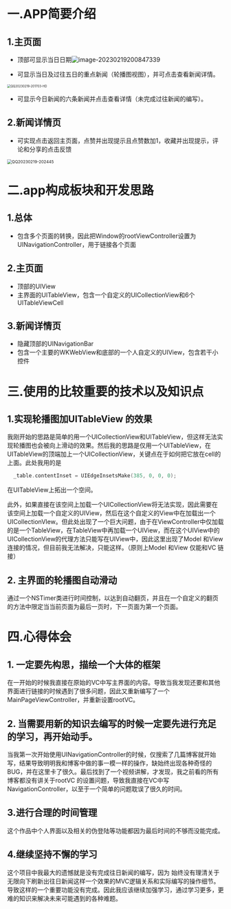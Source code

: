 # 一.APP简要介绍

## 1.主页面

- 顶部可显示当日日期![image-20230219200847339](readme.assets/image-20230219200847339.png)

- 可显示当日及过往五日的重点新闻（轮播图视图），并可点击查看新闻详情。

<img src="readme.assets/QQ20230219-201703-HD-6809657.gif" alt="QQ20230219-201703-HD" style="zoom: 50%;" />

- 可显示今日新闻的六条新闻并点击查看详情（未完成过往新闻的编写）。

## 2.新闻详情页

- 可实现点击返回主页面，点赞并出现提示且点赞数加1，收藏并出现提示，评论和分享的点击反馈

<img src="readme.assets/QQ20230219-202445.gif" alt="QQ20230219-202445" style="zoom: 67%;" />



# 二.app构成板块和开发思路

## 1.总体

- 包含多个页面的转换，因此把Window的rootViewController设置为UINavigationController，用于链接各个页面

## 2.主页面

- 顶部的UIView 
- 主界面的UITableView，包含一个自定义的UICollectionView和6个UITableViewCell

## 3.新闻详情页

- 隐藏顶部的UINavigationBar
- 包含一个主要的WKWebView和底部的一个人自定义的UIView，包含若干小控件

# 三.使用的比较重要的技术以及知识点

## 1.实现轮播图加UITableView 的效果

我刚开始的思路是简单的用一个UICollectionView和UITableView，但这样无法实现轮播图也会被向上滑动的效果。然后我的思路是仅用一个UITableView，在UITableView的顶端加上一个UICollectionView，关键点在于如何把它放在cell的上面。此处我用的是

```objective-c
  _table.contentInset = UIEdgeInsetsMake(385, 0, 0, 0);
```

在UITableView上拓出一个空间。

此外，如果直接在该空间上加载一个UICollectionView将无法实现，因此需要在该空间上加载一个自定义的UIView，然后在这个自定义的View中在加载出一个UICollectionVIew。但此处出现了一个巨大问题，由于在ViewController中仅加载的是一个TableView，在TableView中再加载一个UIView，而在这个UIView中的UICollectionView的代理方法只能写在UIView中，因此这里出现了Model 和View连接的情况，但目前我无法解决，只能这样。（原则上Model 和View 仅能和VC 链接）

## 2. 主界面的轮播图自动滑动

通过一个NSTimer类进行时间控制，以达到自动翻页，并且在一个自定义的翻页的方法中限定当当前页面为最后一页时，下一页面为第一个页面。

# 四.心得体会

## 1. 一定要先构思，描绘一个大体的框架

在一开始的时候我直接在原始的VC中写主界面的内容。导致当我发现还要和其他界面进行链接的时候遇到了很多问题，因此又重新编写了一个MainPageViewController，并重新设置rootVC。

## 2. 当需要用新的知识去编写的时候一定要先进行充足的学习，再开始动手。

当我第一次开始使用UINavigationController的时候，仅搜索了几篇博客就开始写，结果导致明明我和博客中做的事一模一样的操作，缺始终出现各种奇怪的BUG，并在这里卡了很久。最后找到了一个视频讲解，才发现，我之前看的所有博客都没有讲关于rootVC 的设置问题，导致我直接在VC中写NavigationController，以至于一个简单的问题耽误了很久的时间。

## 3.进行合理的时间管理

这个作品中个人界面以及相关的伪登陆等功能都因为最后时间的不够而没能完成。

## 4.继续坚持不懈的学习

这个项目中我最大的遗憾就是没有完成往日新闻的编写，因为 始终没有理清关于无限向下刷新出往日新闻这样一个效果的MVC逻辑关系和实际编写的操作细节。导致这样的一个重要功能没有完成。因此我应该继续加强学习，通过学习更多，更难的知识来解决未来可能遇到的各种难题。
